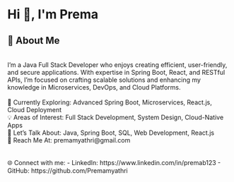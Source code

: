 <h1>Hi 👋, I'm Prema</h1>

<h2>🚀 About Me</h2>
<br>
I’m a Java Full Stack Developer who enjoys creating efficient, user-friendly, and secure applications. With expertise in Spring Boot, React, and RESTful APIs, I’m focused on crafting scalable solutions and enhancing my knowledge in Microservices, DevOps, and Cloud Platforms.
<br><br>
🔭 Currently Exploring: Advanced Spring Boot, Microservices, React.js, Cloud Deployment<br>
💡 Areas of Interest: Full Stack Development, System Design, Cloud-Native Apps<br>
💬 Let’s Talk About: Java, Spring Boot, SQL, Web Development, React.js<br>
📩 Reach Me At: premamyathri@gmail.com<br>
<br><br>
🌐 Connect with me:
- LinkedIn: https://www.linkedin.com/in/premab123
- GitHub: https://github.com/Premamyathri
